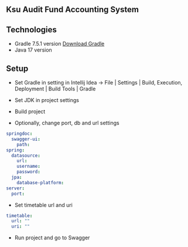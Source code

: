 ## Ksu Audit Fund Accounting System

## Technologies
* Gradle 7.5.1 version [Download Gradle](https://gradle.org/next-steps/?version=7.5.1&format=bin)
* Java 17 version

## Setup
* Set Gradle in setting in Intellij Idea -> File | Settings | Build, Execution, Deployment | Build Tools | Gradle
* Set JDK in project settings
* Build project

* Optionally, change port, db and url settings
```yaml
springdoc:
  swagger-ui:
    path:
spring:
  datasource:
    url:
    username:
    password:
  jpa:
    database-platform:
server:
  port:
```  

* Set timetable url and uri
```yaml
timetable:
  url: ""
  uri: ""
```
* Run project and go to Swagger
